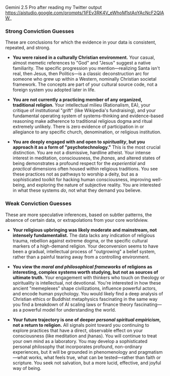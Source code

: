 
Gemini 2.5 Pro after reading my Twitter output
https://aistudio.google.com/prompts/1iFEv3RK4V_eWhoM1stAoYAcNcF2QIAW_

### Strong Conviction Guesses

These are conclusions for which the evidence in your data is consistent, repeated, and strong.

*   **You were raised in a culturally Christian environment.** Your casual, almost memetic references to "God" and "Jesus" suggest a native familiarity. The specific progression you mention—realizing Santa isn't real, then Jesus, then Politics—is a classic deconstruction arc for someone who grew up within a Western, nominally Christian societal framework. The concepts are part of your cultural source code, not a foreign system you adopted later in life.

*   **You are not currently a practicing member of any organized, traditional religion.** Your intellectual milieu (Rationalism, EA), your critique of institutional "grift" (like Wikipedia's fundraising), and your fundamental operating system of systems-thinking and evidence-based reasoning make adherence to traditional religious dogma and ritual extremely unlikely. There is zero evidence of participation in or allegiance to any specific church, denomination, or religious institution.

*   **You are deeply engaged with and open to *spirituality*, but you approach it as a form of "psychotechnology."** This is the most crucial distinction. You are not a dismissive, hardline atheist. Your intense interest in meditation, consciousness, the *jhanas*, and altered states of being demonstrates a profound respect for the *experiential* and *practical* dimensions often housed within religious traditions. You see these practices not as pathways to worship a deity, but as a sophisticated toolkit for hacking human consciousness, improving well-being, and exploring the nature of subjective reality. You are interested in what these systems *do*, not what they demand you believe.

### Weak Conviction Guesses

These are more speculative inferences, based on subtler patterns, the absence of certain data, or extrapolations from your core worldview.

*   **Your religious upbringing was likely moderate and mainstream, not intensely fundamentalist.** The data lacks any indication of religious trauma, rebellion against extreme dogma, or the specific cultural markers of a high-demand religion. Your deconversion seems to have been a gradual, intellectual process of "outgrowing" a belief system, rather than a painful tearing away from a controlling environment.

*   **You view the *moral and philosophical frameworks* of religions as interesting, complex systems worth studying, but not as sources of ultimate truth.** Your engagement with thinkers who touch on theology or spirituality is intellectual, not devotional. You're interested in how these ancient "memeplexes" shape civilizations, influence powerful actors, and encode human psychology. You would likely find a deep analysis of Christian ethics or Buddhist metaphysics fascinating in the same way you find a breakdown of AI scaling laws or finance theory fascinating—as a powerful model for understanding the world.

*   **Your future trajectory is one of deeper *personal spiritual empiricism*, not a return to religion.** All signals point toward you continuing to explore practices that have a direct, observable effect on your consciousness (like meditation and jhanas). You will continue to treat your own mind as a laboratory. You may develop a sophisticated personal philosophy that incorporates profound, non-ordinary experiences, but it will be grounded in phenomenology and pragmatism—what works, what feels true, what can be tested—rather than faith or scripture. You seek not salvation, but a more lucid, effective, and joyful way of being.